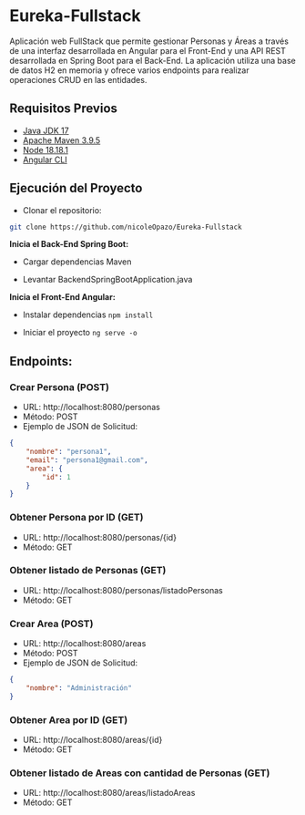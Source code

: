 # Eureka-Fullstack

Aplicación web FullStack que permite gestionar Personas y Áreas a través de una interfaz desarrollada en Angular para el Front-End y una API REST desarrollada en Spring Boot para el Back-End. La aplicación utiliza una base de datos H2 en memoria y ofrece varios endpoints para realizar operaciones CRUD en las entidades.

## Requisitos Previos

- [Java JDK 17](https://www.oracle.com/java/technologies/downloads/)
- [Apache Maven 3.9.5](https://maven.apache.org/)
- [Node 18.18.1](https://nodejs.org/en)
- [Angular CLI](https://angular.io/)

## Ejecución del Proyecto

- Clonar el repositorio:
```bash
git clone https://github.com/nicoleOpazo/Eureka-Fullstack
```

**Inicia el Back-End Spring Boot:**

- Cargar dependencias Maven

- Levantar BackendSpringBootApplication.java

**Inicia el Front-End Angular:**

- Instalar dependencias
`npm install`

- Iniciar el proyecto
`ng serve -o`

## Endpoints:

### Crear Persona (POST)
- URL: http://localhost:8080/personas
- Método: POST
- Ejemplo de JSON de Solicitud:
```json
{
    "nombre": "persona1",
    "email": "persona1@gmail.com",
    "area": {
        "id": 1
    }
}
```

### Obtener Persona por ID (GET)
- URL: http://localhost:8080/personas/{id}
- Método: GET

### Obtener listado de Personas (GET)
- URL: http://localhost:8080/personas/listadoPersonas
- Método: GET

### Crear Area (POST)
- URL: http://localhost:8080/areas
- Método: POST
- Ejemplo de JSON de Solicitud:
```json
{
    "nombre": "Administración"
}
```

### Obtener Area por ID (GET)
- URL: http://localhost:8080/areas/{id}
- Método: GET

### Obtener listado de Areas con cantidad de Personas (GET)
- URL: http://localhost:8080/areas/listadoAreas
- Método: GET

